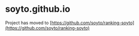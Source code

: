 # soyto.github.io

Project has moved to [https://github.com/soyto/ranking-soyto](https://github.com/soyto/ranking-soyto)